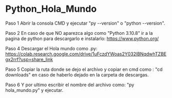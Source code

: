 # Python_Hola_Mundo


Paso 1 Abrir la consola CMD y ejecutar "py --version" o "python --version". 

Paso 2 En caso de que NO aparezca algo como "Python 3.10.8" ir a la pagina de python para descargarlo e instalarlo: https://www.python.org/

Paso 4 Descargar el Hola mundo como .py: https://colab.research.google.com/drive/1uFczdYWoas2Y032lBNqdwhTZBEgx2rrf?usp=share_link

Paso 5 Copiar la ruta donde se dejo el archivo y copiar en cmd como : "cd downloads" en caso de haberlo dejado en la carpeta de descargas.

Paso 6 Y por ultimo escribir el nombre del archivo como: "py hola_mundo.py" y ejecutar.
